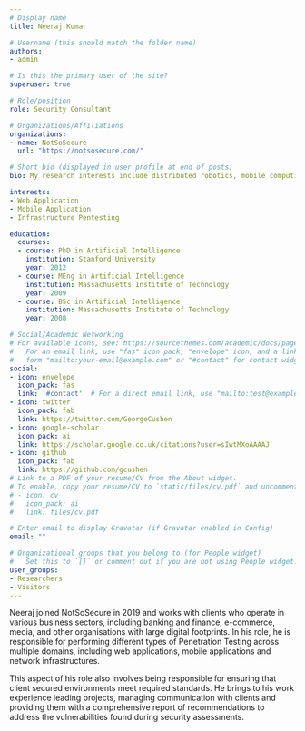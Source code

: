 ```yaml
---
# Display name
title: Neeraj Kumar

# Username (this should match the folder name)
authors:
- admin

# Is this the primary user of the site?
superuser: true

# Role/position
role: Security Consultant

# Organizations/Affiliations
organizations:
- name: NotSoSecure
  url: "https://notsosecure.com/"

# Short bio (displayed in user profile at end of posts)
bio: My research interests include distributed robotics, mobile computing and programmable matter.

interests:
- Web Application
- Mobile Application
- Infrastructure Pentesting

education:
  courses:
  - course: PhD in Artificial Intelligence
    institution: Stanford University
    year: 2012
  - course: MEng in Artificial Intelligence
    institution: Massachusetts Institute of Technology
    year: 2009
  - course: BSc in Artificial Intelligence
    institution: Massachusetts Institute of Technology
    year: 2008

# Social/Academic Networking
# For available icons, see: https://sourcethemes.com/academic/docs/page-builder/#icons
#   For an email link, use "fas" icon pack, "envelope" icon, and a link in the
#   form "mailto:your-email@example.com" or "#contact" for contact widget.
social:
- icon: envelope
  icon_pack: fas
  link: '#contact'  # For a direct email link, use "mailto:test@example.org".
- icon: twitter
  icon_pack: fab
  link: https://twitter.com/GeorgeCushen
- icon: google-scholar
  icon_pack: ai
  link: https://scholar.google.co.uk/citations?user=sIwtMXoAAAAJ
- icon: github
  icon_pack: fab
  link: https://github.com/gcushen
# Link to a PDF of your resume/CV from the About widget.
# To enable, copy your resume/CV to `static/files/cv.pdf` and uncomment the lines below.
# - icon: cv
#   icon_pack: ai
#   link: files/cv.pdf

# Enter email to display Gravatar (if Gravatar enabled in Config)
email: ""

# Organizational groups that you belong to (for People widget)
#   Set this to `[]` or comment out if you are not using People widget.
user_groups:
- Researchers
- Visitors
---
```


Neeraj joined NotSoSecure in 2019 and works with clients who operate in various business sectors, including banking and finance, e-commerce, media, and other organisations with large digital footprints. In his role, he is responsible for performing different types of Penetration Testing across multiple domains, including web applications, mobile applications and network infrastructures. 

This aspect of his role also involves being responsible for ensuring that client secured environments meet required standards. He brings to his work experience leading projects, managing communication with clients and providing them with a comprehensive report of recommendations to address the vulnerabilities found during security assessments.
